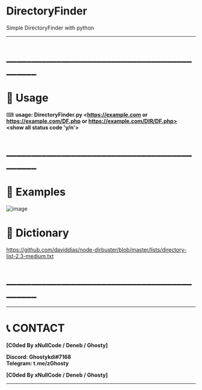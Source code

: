 # DirectoryFinder
Simple DirectoryFinder with python

****
# ___________________________________________

# __💎 Usage__

⌨ __usage: DirectoryFinder.py <https://example.com or https://example.com/DF.php or https://example.com/DIR/DF.php> <wordlist> <show all status code 'y/n'>__

# ___________________________________________

# 🧰 __Examples__

![image](https://cdn.discordapp.com/attachments/705248947005816944/928821599841439744/unknown.png)

# __📖 Dictionary__

https://github.com/daviddias/node-dirbuster/blob/master/lists/directory-list-2.3-medium.txt
  
# ___________________________________________
  
****
# 📞 __CONTACT__

__[C0ded By xNullCode / Deneb / Ghosty]__
                        
__Discord: Ghostykdi#7168__    
__Telegram: t.me/zGhosty__       

__[C0ded By xNullCode / Deneb / Ghosty]__

****
